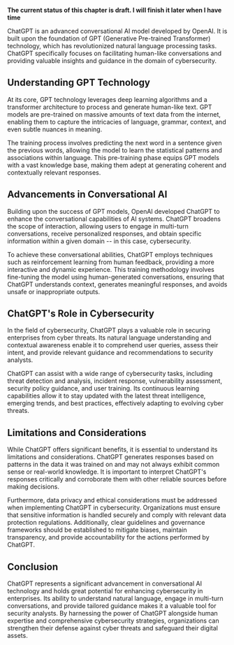 **The current status of this chapter is draft. I will finish it later when I have time**

ChatGPT is an advanced conversational AI model developed by OpenAI. It is built upon the foundation of GPT (Generative Pre-trained Transformer) technology, which has revolutionized natural language processing tasks. ChatGPT specifically focuses on facilitating human-like conversations and providing valuable insights and guidance in the domain of cybersecurity.

Understanding GPT Technology
----------------------------

At its core, GPT technology leverages deep learning algorithms and a transformer architecture to process and generate human-like text. GPT models are pre-trained on massive amounts of text data from the internet, enabling them to capture the intricacies of language, grammar, context, and even subtle nuances in meaning.

The training process involves predicting the next word in a sentence given the previous words, allowing the model to learn the statistical patterns and associations within language. This pre-training phase equips GPT models with a vast knowledge base, making them adept at generating coherent and contextually relevant responses.

Advancements in Conversational AI
---------------------------------

Building upon the success of GPT models, OpenAI developed ChatGPT to enhance the conversational capabilities of AI systems. ChatGPT broadens the scope of interaction, allowing users to engage in multi-turn conversations, receive personalized responses, and obtain specific information within a given domain -- in this case, cybersecurity.

To achieve these conversational abilities, ChatGPT employs techniques such as reinforcement learning from human feedback, providing a more interactive and dynamic experience. This training methodology involves fine-tuning the model using human-generated conversations, ensuring that ChatGPT understands context, generates meaningful responses, and avoids unsafe or inappropriate outputs.

ChatGPT's Role in Cybersecurity
-------------------------------

In the field of cybersecurity, ChatGPT plays a valuable role in securing enterprises from cyber threats. Its natural language understanding and contextual awareness enable it to comprehend user queries, assess their intent, and provide relevant guidance and recommendations to security analysts.

ChatGPT can assist with a wide range of cybersecurity tasks, including threat detection and analysis, incident response, vulnerability assessment, security policy guidance, and user training. Its continuous learning capabilities allow it to stay updated with the latest threat intelligence, emerging trends, and best practices, effectively adapting to evolving cyber threats.

Limitations and Considerations
------------------------------

While ChatGPT offers significant benefits, it is essential to understand its limitations and considerations. ChatGPT generates responses based on patterns in the data it was trained on and may not always exhibit common sense or real-world knowledge. It is important to interpret ChatGPT's responses critically and corroborate them with other reliable sources before making decisions.

Furthermore, data privacy and ethical considerations must be addressed when implementing ChatGPT in cybersecurity. Organizations must ensure that sensitive information is handled securely and comply with relevant data protection regulations. Additionally, clear guidelines and governance frameworks should be established to mitigate biases, maintain transparency, and provide accountability for the actions performed by ChatGPT.

Conclusion
----------

ChatGPT represents a significant advancement in conversational AI technology and holds great potential for enhancing cybersecurity in enterprises. Its ability to understand natural language, engage in multi-turn conversations, and provide tailored guidance makes it a valuable tool for security analysts. By harnessing the power of ChatGPT alongside human expertise and comprehensive cybersecurity strategies, organizations can strengthen their defense against cyber threats and safeguard their digital assets.

